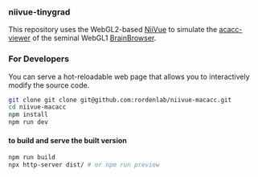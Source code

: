 ### niivue-tinygrad

This repository uses the WebGL2-based [NiiVue](https://github.com/niivue/niivue) to simulate the [acacc-viewer](https://brainbrowser.cbrain.mcgill.ca/macacc-viewer) of the seminal WebGL1 [BrainBrowser](https://github.com/aces/brainbrowser).

### For Developers

You can serve a hot-reloadable web page that allows you to interactively modify the source code.

```bash
git clone git clone git@github.com:rordenlab/niivue-macacc.git
cd niivue-macacc
npm install
npm run dev
```

#### to build and serve the built version

```bash
npm run build
npx http-server dist/ # or npm run preview
```

